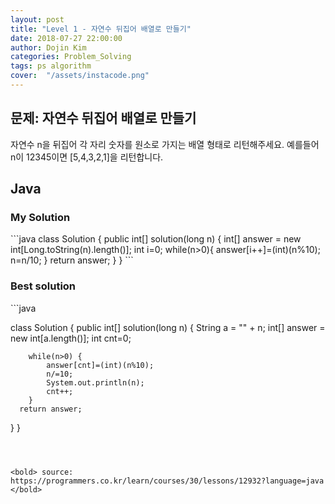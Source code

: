 ```yaml
---
layout: post
title: "Level 1 - 자연수 뒤집어 배열로 만들기"
date: 2018-07-27 22:00:00
author: Dojin Kim
categories: Problem_Solving
tags: ps algorithm
cover:  "/assets/instacode.png"
---
```



<h2>문제: 자연수 뒤집어 배열로 만들기</h2>

자연수 n을 뒤집어 각 자리 숫자를 원소로 가지는 배열 형태로 리턴해주세요. 예를들어 n이 12345이면 [5,4,3,2,1]을 리턴합니다.

## Java

<h3>My Solution</h3>
```java
class Solution {
  public int[] solution(long n) {      
      int[] answer = new int[Long.toString(n).length()];
      int i=0;
      while(n>0){
        answer[i++]=(int)(n%10);
        n=n/10;
      }
      return answer;
  }
}
```

<h3>Best solution</h3>
```java

class Solution {
  public int[] solution(long n) {
      String a = "" + n;
        int[] answer = new int[a.length()];
        int cnt=0;

        while(n>0) {
            answer[cnt]=(int)(n%10);
            n/=10;
            System.out.println(n);
            cnt++;
        }
      return answer;
  }
}

```



<bold> source: https://programmers.co.kr/learn/courses/30/lessons/12932?language=java </bold>
